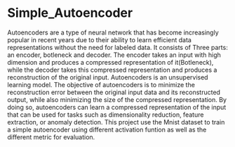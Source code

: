 # Simple_Autoencoder

Autoencoders are a type of neural network that has become increasingly popular in recent years
due to their ability to learn efficient data representations without the need for labeled data. It
consists of Three parts: an encoder, botleneck and decoder. The encoder takes an input with high dimension and produces
a compressed representation of it(Botleneck), while the decoder takes this compressed representation and
produces a reconstruction of the original input. Autoencoders is an unsupervised learning model. 
The objective of autoencoders is to minimize the reconstruction error between the original input
data and its reconstructed output, while also minimizing the size of the compressed representation.
By doing so, autoencoders can learn a compressed representation of the input that can be used for
tasks such as dimensionality reduction, feature extraction, or anomaly detection.
This project use the Mnist dataset to train a simple autoencoder using different activation funtion as well as the different metric for evaluation.
